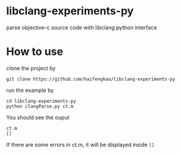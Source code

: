 # libclang-experiments-py
parse objective-c source code with libclang python interface

# How to use
clone the project by 
```
git clone https://github.com/haifengkao/libclang-experiments-py
```

run the example by
```
cd libclang-experiments-py
python clangParse.py ct.m
```
You should see the ouput
```
ct.m
[]
```
If there are some errors in ct.m, it will be displayed inside `[]`
